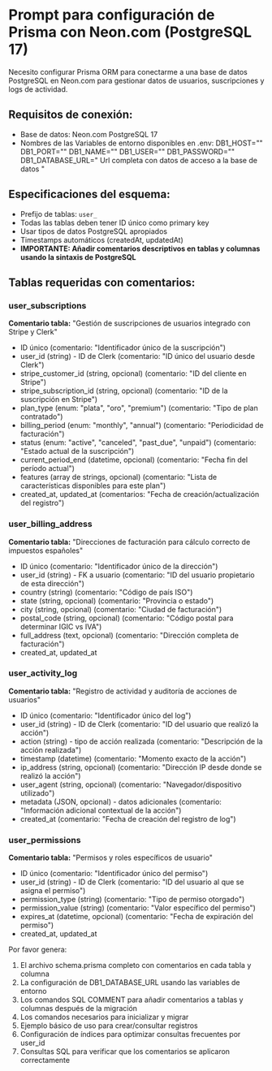 # Prompt para configuración de Prisma con Neon.com (PostgreSQL 17)

Necesito configurar Prisma ORM para conectarme a una base de datos PostgreSQL en Neon.com para gestionar datos de usuarios, suscripciones y logs de actividad.

## Requisitos de conexión:

- Base de datos: Neon.com PostgreSQL 17
- Nombres de las Variables de entorno disponibles en .env:
  DB1_HOST=""
  DB1_PORT=""
  DB1_NAME=""
  DB1_USER=""
  DB1_PASSWORD=""
  DB1_DATABASE_URL=" Url completa con datos de acceso a la base de datos "

## Especificaciones del esquema:

- Prefijo de tablas: `user_`
- Todas las tablas deben tener ID único como primary key
- Usar tipos de datos PostgreSQL apropiados
- Timestamps automáticos (createdAt, updatedAt)
- **IMPORTANTE: Añadir comentarios descriptivos en tablas y columnas usando la sintaxis de PostgreSQL**

## Tablas requeridas con comentarios:

### user_subscriptions

**Comentario tabla:** "Gestión de suscripciones de usuarios integrado con Stripe y Clerk"

- ID único (comentario: "Identificador único de la suscripción")
- user_id (string) - ID de Clerk (comentario: "ID único del usuario desde Clerk")
- stripe_customer_id (string, opcional) (comentario: "ID del cliente en Stripe")
- stripe_subscription_id (string, opcional) (comentario: "ID de la suscripción en Stripe")
- plan_type (enum: "plata", "oro", "premium") (comentario: "Tipo de plan contratado")
- billing_period (enum: "monthly", "annual") (comentario: "Periodicidad de facturación")
- status (enum: "active", "canceled", "past_due", "unpaid") (comentario: "Estado actual de la suscripción")
- current_period_end (datetime, opcional) (comentario: "Fecha fin del período actual")
- features (array de strings, opcional) (comentario: "Lista de características disponibles para este plan")
- created_at, updated_at (comentarios: "Fecha de creación/actualización del registro")

### user_billing_address

**Comentario tabla:** "Direcciones de facturación para cálculo correcto de impuestos españoles"

- ID único (comentario: "Identificador único de la dirección")
- user_id (string) - FK a usuario (comentario: "ID del usuario propietario de esta dirección")
- country (string) (comentario: "Código de país ISO")
- state (string, opcional) (comentario: "Provincia o estado")
- city (string, opcional) (comentario: "Ciudad de facturación")
- postal_code (string, opcional) (comentario: "Código postal para determinar IGIC vs IVA")
- full_address (text, opcional) (comentario: "Dirección completa de facturación")
- created_at, updated_at

### user_activity_log

**Comentario tabla:** "Registro de actividad y auditoría de acciones de usuarios"

- ID único (comentario: "Identificador único del log")
- user_id (string) - ID de Clerk (comentario: "ID del usuario que realizó la acción")
- action (string) - tipo de acción realizada (comentario: "Descripción de la acción realizada")
- timestamp (datetime) (comentario: "Momento exacto de la acción")
- ip_address (string, opcional) (comentario: "Dirección IP desde donde se realizó la acción")
- user_agent (string, opcional) (comentario: "Navegador/dispositivo utilizado")
- metadata (JSON, opcional) - datos adicionales (comentario: "Información adicional contextual de la acción")
- created_at (comentario: "Fecha de creación del registro de log")

### user_permissions

**Comentario tabla:** "Permisos y roles específicos de usuario"

- ID único (comentario: "Identificador único del permiso")
- user_id (string) - ID de Clerk (comentario: "ID del usuario al que se asigna el permiso")
- permission_type (string) (comentario: "Tipo de permiso otorgado")
- permission_value (string) (comentario: "Valor específico del permiso")
- expires_at (datetime, opcional) (comentario: "Fecha de expiración del permiso")
- created_at, updated_at

Por favor genera:

1. El archivo schema.prisma completo con comentarios en cada tabla y columna
2. La configuración de DB1_DATABASE_URL usando las variables de entorno
3. Los comandos SQL COMMENT para añadir comentarios a tablas y columnas después de la migración
4. Los comandos necesarios para inicializar y migrar
5. Ejemplo básico de uso para crear/consultar registros
6. Configuración de índices para optimizar consultas frecuentes por user_id
7. Consultas SQL para verificar que los comentarios se aplicaron correctamente
